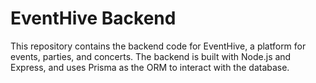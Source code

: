 # EventHive Backend
This repository contains the backend code for EventHive, a platform for events, parties, and concerts. 
The backend is built with Node.js and Express, and uses Prisma as the ORM to interact with the database.
